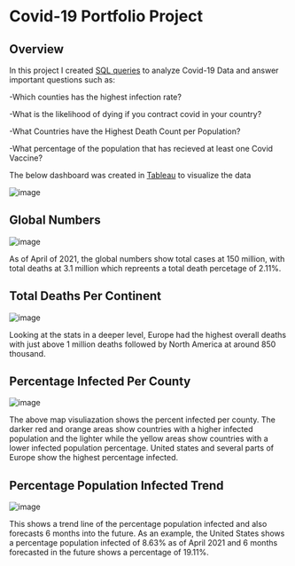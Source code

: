 # Covid-19 Portfolio Project

## Overview

In this project I created [SQL queries](https://github.com/AndrewMahajan/PortfolioProjects/blob/main/Covid-19%20SQL%20Queries) to analyze Covid-19 Data and answer important questions such as:

-Which counties has the highest infection rate?

-What is the likelihood of dying if you contract covid in your country?

-What Countries have the Highest Death Count per Population?

-What percentage of the population that has recieved at least one Covid Vaccine?



 The below dashboard was created in [Tableau](https://public.tableau.com/app/profile/andrew.mahajan/viz/Covid-19Dashboard_16923146435660/Dashboard1url) to visualize the data

![image](https://github.com/AndrewMahajan/PortfolioProjects/assets/1800480/c89bf900-ed27-421d-a5f0-57a4c2f26739)


## Global Numbers

![image](https://github.com/AndrewMahajan/PortfolioProjects/assets/1800480/48295cc9-efa6-4443-8ea8-ee41e68875ac)

As of April of 2021, the global numbers show total cases at 150 million, with total deaths at 3.1 million which repreents a total death percetage of 2.11%.

## Total Deaths Per Continent

![image](https://github.com/AndrewMahajan/PortfolioProjects/assets/1800480/9112528d-5c7f-4864-8680-11c1440076be)

Looking at the stats in a deeper level, Europe had the highest overall deaths with just above 1 million deaths followed by North America at around 850 thousand.

## Percentage Infected Per County

![image](https://github.com/AndrewMahajan/PortfolioProjects/assets/1800480/3d791966-c8ca-4ef7-a35b-bd3f23156f15)

The above map visuliazation shows the percent infected per county. The darker red and orange areas show countries with a higher infected population and the lighter while the yellow areas show countries with a lower infected population percentage. United states and several parts of Europe show the highest percentage infected.

## Percentage Population Infected Trend

![image](https://github.com/AndrewMahajan/PortfolioProjects/assets/1800480/21280b92-d5e0-4d9f-a06b-d2c632e4c92d)

This shows a trend line of the percentage population infected and also forecasts 6 months into the future. As an example, the United States shows a percentage population infected of 8.63% as of April 2021 and 6 months forecasted in the future shows a percentage of 19.11%.

